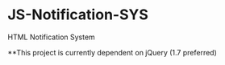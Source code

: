 JS-Notification-SYS
===================

HTML Notification System

**This project is currently dependent on jQuery (1.7 preferred)
